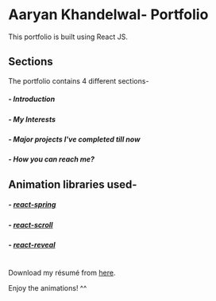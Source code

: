 # Aaryan Khandelwal- Portfolio

This portfolio is built using React JS.

## Sections

The portfolio contains 4 different sections-

##### - Introduction

##### - My Interests

##### - Major projects I've completed till now

##### - How you can reach me?

## Animation libraries used-

##### - [react-spring](https://www.npmjs.com/package/react-spring)

##### - [react-scroll](https://www.npmjs.com/package/react-scroll)

##### - [react-reveal](https://www.npmjs.com/package/react-reveal)

#

Download my résumé from [here](https://aaryan610.github.io/portfolio/static/media/aaryan-khandelwal.c25f0a2c.pdf).

Enjoy the animations! ^^
